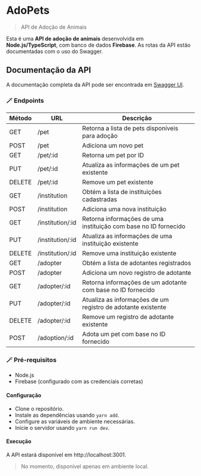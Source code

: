 # AdoPets

> API de Adoção de Animais

Esta é uma **API de adoção de animais** desenvolvida em **Node.js/TypeScript**, com banco de dados **Firebase**. As rotas da API estão documentadas com o uso do Swagger.

## Documentação da API

A documentação completa da API pode ser encontrada em [Swagger UI](http://localhost:3001/api-docs/).

### 🪄 Endpoints

| Método | URL              | Descrição                                                       |
| ------ | ---------------- | --------------------------------------------------------------- |
| GET    | /pet             | Retorna a lista de pets disponíveis para adoção                 |
| POST   | /pet             | Adiciona um novo pet                                            |
| GET    | /pet/:id         | Retorna um pet por ID                                           |
| PUT    | /pet/:id         | Atualiza as informações de um pet existente                     |
| DELETE | /pet/:id         | Remove um pet existente                                         |
| GET    | /institution     | Obtém a lista de instituições cadastradas                       |
| POST   | /institution     | Adiciona uma nova instituição                                   |
| GET    | /institution/:id | Retorna informações de uma instituição com base no ID fornecido |
| PUT    | /institution/:id | Atualiza as informações de uma instituição existente            |
| DELETE | /institution/:id | Remove uma instituição existente                                |
| GET    | /adopter         | Obtém a lista de adotantes registrados                          |
| POST   | /adopter         | Adiciona um novo registro de adotante                           |
| GET    | /adopter/:id     | Retorna informações de um adotante com base no ID fornecido     |
| PUT    | /adopter/:id     | Atualiza as informações de um registro de adotante existente    |
| DELETE | /adopter/:id     | Remove um registro de adotante existente                        |
| POST   | /adoption/:id    | Adota um pet com base no ID fornecido                           |

### 🪄 Pré-requisitos

- Node.js
- Firebase (configurado com as credenciais corretas)

#### Configuração

- Clone o repositório.
- Instale as dependências usando `yarn add`.
- Configure as variáveis de ambiente necessárias.
- Inicie o servidor usando `yarn run dev`.

#### Execução

A API estará disponível em http://localhost:3001.

> No momento, disponível apenas em ambiente local.
